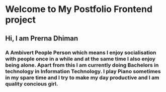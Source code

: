 # Welcome to My Postfolio Frontend project

##  Hi, I am Prerna Dhiman

### A Ambivert People Person which means I enjoy socialisation with people once in a while and at the same time I also enjoy being alone. Apart from this I am  currently doing Bachelors in technology in Information Technology. I play Piano sometimes in my spare time and I try to make my day productive and I am quality concious girl.

